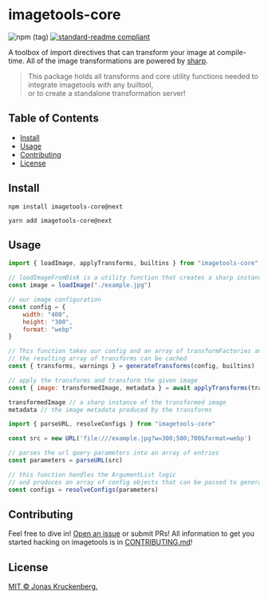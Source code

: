 # imagetools-core

<!-- badges -->
![npm (tag)](https://img.shields.io/npm/v/imagetools-core/next)
[![standard-readme compliant](https://img.shields.io/badge/readme%20style-standard-brightgreen.svg?style=flat-square)](https://github.com/RichardLitt/standard-readme)

A toolbox of import directives that can transform your image at compile-time.
All of the image transformations are powered by [sharp](https://sharp.pixelplumbing.com).

> This package holds all transforms and core utility functions needed to integrate imagetools with any builtool,<br>
> or to create a standalone transformation server!

## Table of Contents

- [Install](#install)
- [Usage](#usage)
- [Contributing](#contributing)
- [License](#license)

## Install

```
npm install imagetools-core@next
```

```
yarn add imagetools-core@next
```

## Usage

```js
import { loadImage, applyTransforms, builtins } from "imagetools-core"

// loadImageFromDisk is a utility function that creates a sharp instances of the specified image 
const image = loadImage("./example.jpg")

// our image configuration
const config = {
    width: "400",
    height: "300",
    format: "webp"
}

// This function takes our config and an array of transformFactories and creates an array of transforms
// the resulting array of transforms can be cached
const { transforms, warnings } = generateTransforms(config, builtins)

// apply the transforms and transform the given image
const { image: transformedImage, metadata } = await applyTransforms(transforms, image)

transformedImage // a sharp instance of the transformed image
metadata // the image metadata produced by the transforms
```

```js
import { parseURL, resolveConfigs } from "imagetools-core"

const src = new URL('file:///example.jpg?w=300;500;700&format=webp')

// parses the url query parameters into an array of entries
const parameters = parseURL(src)

// this function handles the ArgumentList logic 
// and produces an array of config objects that can be passed to generateTransforms
const configs = resolveConfigs(parameters)
```

## Contributing

Feel free to dive in! [Open an issue](https://github.com/JonasKruckenberg/imagetools/issues/new) or submit PRs!
All information to get you started hacking on imagetools is in [CONTRIBUTING.md](../../CONTRIBUTING.md)!

## License
[MIT © Jonas Kruckenberg.](./LICENSE)
